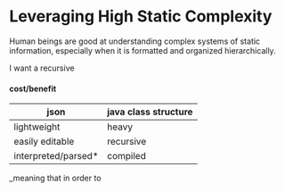 # Leveraging High Static Complexity #

<!--
{
  "tags": [design, epistemology, LIS, dublin-core-text-parser, dc, metadata, ],
}
-->

Human beings are good at understanding complex systems of static information,
  especially when it is formatted and organized hierarchically.

I want a recursive

#### cost/benefit ####

| json | java class structure |
|-- |-- |
| lightweight | heavy |
| easily editable | recursive |
| interpreted/parsed* | compiled |

_meaning that in order to
